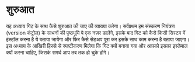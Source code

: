 # शुरुआत #

यह अध्याय गिट के साथ कैसे शुरुआत की जाए की व्याख्या करेगा। सर्वप्रथम हम संस्करण नियंत्रण (version कंट्रोल) के साधनों की पृष्ठभूमि पे एक नज़र डालेंगे, इसके बाद गिट को कैसे किसी सिस्टम में इंस्टॉल करना है ये बताया जायेगा और फिर कैसे सेटअप पूरा कर इसके साथ काम करना है बताया जाएगा। इस अध्याय के आखिरी हिस्से से स्पष्टीकरण मिलेगा कि गिट क्यों बनाया गया और आपको इसका इस्तेमाल क्यों करना चाहिए, जिसके समर्थ आप तब तक हो चुके होंगे।